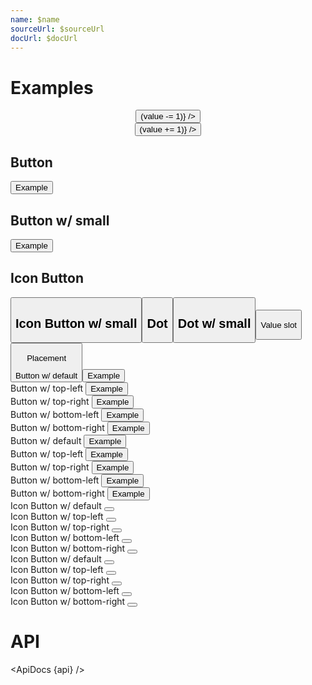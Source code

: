 ```yaml
---
name: $name
sourceUrl: $sourceUrl
docUrl: $docUrl
---
```


<script>
  import { mdiFilterVariant, mdiPlus, mdiMinus } from '@mdi/js';

  import api from '$lib/components/Badge.svelte?raw&sveld';
  import ApiDocs from '$lib/components/ApiDocs.svelte';

  import Badge from '$lib/components/Badge.svelte';
  import Button from '$lib/components/Button.svelte';
  import Icon from '$lib/components/Icon.svelte';
  import Preview from '$lib/components/Preview.svelte';
  import SectionDivider from '$lib/components/SectionDivider.svelte';
  import Stack from '$lib/components/Stack.svelte';
  import TextField from '$lib/components/TextField.svelte';

  let value = 1;
</script>

# Examples

<TextField type="integer" bind:value align="center" class="w-24">
  <div slot="prepend" class="flex">
    <Button icon={mdiMinus} on:click={() => (value -= 1)} />
  </div>
  <div slot="append" class="flex">
    <Button icon={mdiPlus} on:click={() => (value += 1)} />
  </div>
</TextField>

## Button

<Preview>
  <Badge {value}>
    <Button class="border">Example</Button>
  </Badge>
</Preview>

## Button w/ small

<Preview>
  <Badge {value} small>
    <Button class="border">Example</Button>
  </Badge>
</Preview>

## Icon Button

<Preview>
  <Badge {value} circle>
    <Button icon={mdiFilterVariant} class="border p-3" />
  </Badge>
</Preview>

## Icon Button w/ small

<Preview>
  <Badge {value} circle small>
    <Button icon={mdiFilterVariant} class="border p-3" />
  </Badge>
</Preview>

## Dot

<Preview>
  <Badge {value} dot>
    <Button icon={mdiFilterVariant} class="border p-3" />
  </Badge>
</Preview>

## Dot w/ small

<Preview>
  <Badge {value} dot small>
    <Button icon={mdiFilterVariant} class="border p-3" />
  </Badge>
</Preview>

<SectionDivider>Value slot</SectionDivider>

<Preview>
  <Badge {value} circle>
    <Button icon={mdiFilterVariant} class="border p-3" />
    <div slot="value" class="border bg-green-500 text-white rounded-full">
      <Icon path={mdiPlus} />
    </div>
  </Badge>
</Preview>

<!-- ## Corner (multi) w/ Icon Button
<Preview>
<Stack stack inline>
  <Button icon={mdiFilterVariant} class="border p-3" />
  <div
    class="bg-red-500 rounded-full h-4 w-4 -mt-1 text-xs flex items-center justify-center self-start justify-self-end border border-white"
  />
  <div
    class="bg-green-500 rounded-full h-4 w-4 text-xs flex items-center justify-center self-end justify-self-end border border-white"
  />
</Stack>
</Preview> -->

<SectionDivider>Placement</SectionDivider>

<div class="grid grid-cols-5 gap-4">
  <div>
    <div class="text-sm text-black/50">Button w/ default</div>
    <Preview>
      <Badge {value}>
        <Button class="border">Example</Button>
      </Badge>
    </Preview>
  </div>

  <div>
    <span class="text-sm text-black/50">Button w/ top-left</span>
    <Preview>
      <Badge {value} placement="top-left">
        <Button class="border">Example</Button>
      </Badge>
    </Preview>
  </div>

  <div>
    <span class="text-sm text-black/50">Button w/ top-right</span>
    <Preview>
      <Badge {value} placement="top-right">
        <Button class="border">Example</Button>
      </Badge>
    </Preview>
  </div>

  <div>
    <span class="text-sm text-black/50">Button w/ bottom-left</span>
    <Preview>
      <Badge {value} placement="bottom-left">
        <Button class="border">Example</Button>
      </Badge>
    </Preview>
  </div>

  <div>
    <span class="text-sm text-black/50">Button w/ bottom-right</span>
    <Preview>
      <Badge {value} placement="bottom-right">
        <Button class="border">Example</Button>
      </Badge>
    </Preview>
  </div>

  <div>
    <span class="text-sm text-black/50">Button w/ default</span>
    <Preview>
      <Badge {value} small>
        <Button class="border">Example</Button>
      </Badge>
    </Preview>
  </div>

  <div>
    <span class="text-sm text-black/50">Button w/ top-left</span>
    <Preview>
      <Badge {value} small placement="top-left">
        <Button class="border">Example</Button>
      </Badge>
    </Preview>
  </div>

  <div>
    <span class="text-sm text-black/50">Button w/ top-right</span>
    <Preview>
      <Badge {value} small placement="top-right">
        <Button class="border">Example</Button>
      </Badge>
    </Preview>
  </div>

  <div>
    <span class="text-sm text-black/50">Button w/ bottom-left</span>
    <Preview>
      <Badge {value} small placement="bottom-left">
        <Button class="border">Example</Button>
      </Badge>
    </Preview>
  </div>

  <div>
    <span class="text-sm text-black/50">Button w/ bottom-right</span>
    <Preview>
      <Badge {value} small placement="bottom-right">
        <Button class="border">Example</Button>
      </Badge>
    </Preview>
  </div>

  <div>
    <span class="text-sm text-black/50">Icon Button w/ default</span>
    <Preview>
      <Badge {value} circle>
        <Button icon={mdiFilterVariant} class="border p-3" />
      </Badge>
    </Preview>
  </div>

  <div>
    <span class="text-sm text-black/50">Icon Button w/ top-left</span>
    <Preview>
      <Badge {value} circle placement="top-left">
        <Button icon={mdiFilterVariant} class="border p-3" />
      </Badge>
    </Preview>
  </div>

  <div>
    <span class="text-sm text-black/50">Icon Button w/ top-right</span>
    <Preview>
      <Badge {value} circle placement="top-right">
        <Button icon={mdiFilterVariant} class="border p-3" />
      </Badge>
    </Preview>
  </div>

  <div>
    <span class="text-sm text-black/50">Icon Button w/ bottom-left</span>
    <Preview>
      <Badge {value} circle placement="bottom-left">
        <Button icon={mdiFilterVariant} class="border p-3" />
      </Badge>
    </Preview>
  </div>

  <div>
    <span class="text-sm text-black/50">Icon Button w/ bottom-right</span>
    <Preview>
      <Badge {value} circle placement="bottom-right">
        <Button icon={mdiFilterVariant} class="border p-3" />
      </Badge>
    </Preview>
  </div>

  <div>
    <span class="text-sm text-black/50">Icon Button w/ default</span>
    <Preview>
      <Badge {value} circle small>
        <Button icon={mdiFilterVariant} class="border p-3" />
      </Badge>
    </Preview>
  </div>

  <div>
    <span class="text-sm text-black/50">Icon Button w/ top-left</span>
    <Preview>
      <Badge {value} circle small placement="top-left">
        <Button icon={mdiFilterVariant} class="border p-3" />
      </Badge>
    </Preview>
  </div>

  <div>
    <span class="text-sm text-black/50">Icon Button w/ top-right</span>
    <Preview>
      <Badge {value} circle small placement="top-right">
        <Button icon={mdiFilterVariant} class="border p-3" />
      </Badge>
    </Preview>
  </div>

  <div>
    <span class="text-sm text-black/50">Icon Button w/ bottom-left</span>
    <Preview>
      <Badge {value} circle small placement="bottom-left">
        <Button icon={mdiFilterVariant} class="border p-3" />
      </Badge>
    </Preview>
  </div>

  <div>
    <span class="text-sm text-black/50">Icon Button w/ bottom-right</span>
    <Preview>
      <Badge {value} circle small placement="bottom-right">
        <Button icon={mdiFilterVariant} class="border p-3" />
      </Badge>
    </Preview>
  </div>
</div>

# API

<ApiDocs {api} />
